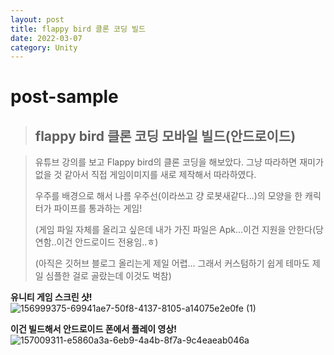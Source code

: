 ```yaml
---
layout: post
title: flappy bird 클론 코딩 빌드
date: 2022-03-07
category: Unity
---
```

# post-sample
  
> ## flappy bird 클론 코딩 모바일 빌드(안드로이드)

> 유튜브 강의를 보고 Flappy bird의 클론 코딩을 해보았다. 그냥 따라하면 재미가 없을 것 같아서 직접 게임이미지를 새로 제작해서 따라하였다.
> 
> 우주를 배경으로 해서 나름 우주선(이라쓰고 걍 로봇새같다...)의 모양을 한 캐릭터가 파이프를 통과하는 게임!
> 
> (게임 파일 자체를 올리고 싶은데 내가 가진 파일은 Apk...이건 지원을 안한다(당연함..이건 안드로이드 전용임..ㅎ)
> 
> (아직은 깃허브 블로그 올리는게 제일 어렵... 그래서 커스텀하기 쉽게 테마도 제일 심플한 걸로 골랐는데 이것도 벅참)
> 

**유니티 게임 스크린 샷!**
![156999375-69941ae7-50f8-4137-8105-a14075e2e0fe (1)](https://user-images.githubusercontent.com/101004157/157002095-39fa2b4e-32e6-4f84-8124-35b0ee672984.gif)


**이건 빌드해서 안드로이드 폰에서 플레이 영상!**
![157009311-e5860a3a-6eb9-4a4b-8f7a-9c4eaeab046a](https://user-images.githubusercontent.com/101004157/157009633-906d5713-130c-43fa-8275-20c4a31242b5.gif)








